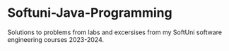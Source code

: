 # Softuni-Java-Programming
 Solutions to problems from labs and excersises from my SoftUni software engineering courses 2023-2024.
